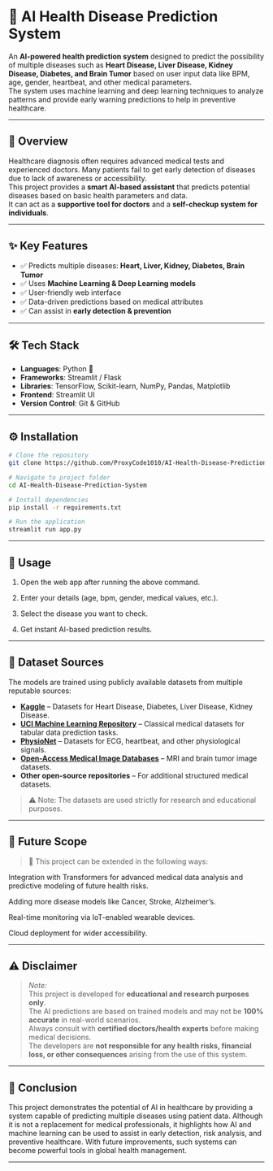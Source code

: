 # 🧠 AI Health Disease Prediction System

An **AI-powered health prediction system** designed to predict the possibility of multiple diseases such as **Heart Disease, Liver Disease, Kidney Disease, Diabetes, and Brain Tumor** based on user input data like BPM, age, gender, heartbeat, and other medical parameters.  
The system uses machine learning and deep learning techniques to analyze patterns and provide early warning predictions to help in preventive healthcare.  


---

## 📖 Overview
Healthcare diagnosis often requires advanced medical tests and experienced doctors. Many patients fail to get early detection of diseases due to lack of awareness or accessibility.  
This project provides a **smart AI-based assistant** that predicts potential diseases based on basic health parameters and data.  
It can act as a **supportive tool for doctors** and a **self-checkup system for individuals**.  

---

## ✨ Key Features
- ✅ Predicts multiple diseases: **Heart, Liver, Kidney, Diabetes, Brain Tumor**  
- ✅ Uses **Machine Learning & Deep Learning models**  
- ✅ User-friendly web interface  
- ✅ Data-driven predictions based on medical attributes  
- ✅ Can assist in **early detection & prevention**  

---

## 🛠 Tech Stack
- **Languages**: Python 🐍  
- **Frameworks**: Streamlit / Flask  
- **Libraries**: TensorFlow, Scikit-learn, NumPy, Pandas, Matplotlib  
- **Frontend**: Streamlit UI  
- **Version Control**: Git & GitHub  

---

## ⚙️ Installation

```bash
# Clone the repository
git clone https://github.com/ProxyCode1010/AI-Health-Disease-Prediction-System.git

# Navigate to project folder
cd AI-Health-Disease-Prediction-System

# Install dependencies
pip install -r requirements.txt

# Run the application
streamlit run app.py
```

---

## 🚀 Usage

1. Open the web app after running the above command.


2. Enter your details (age, bpm, gender, medical values, etc.).


3. Select the disease you want to check.


4. Get instant AI-based prediction results.




---


## 📂 Dataset Sources
The models are trained using publicly available datasets from multiple reputable sources:  

- **[Kaggle](https://www.kaggle.com/)** – Datasets for Heart Disease, Diabetes, Liver Disease, Kidney Disease.  
- **[UCI Machine Learning Repository](https://archive.ics.uci.edu/ml/index.php)** – Classical medical datasets for tabular data prediction tasks.  
- **[PhysioNet](https://physionet.org/)** – Datasets for ECG, heartbeat, and other physiological signals.  
- **[Open-Access Medical Image Databases](https://www.medicalimaging.org/)** – MRI and brain tumor image datasets.  
- **Other open-source repositories** – For additional structured medical datasets.  

> ⚠️ Note: The datasets are used strictly for research and educational purposes.  


---


## 🔮 Future Scope

> 📝 This project can be extended in the following ways:

Integration with Transformers for advanced medical data analysis and predictive modeling of future health risks.

Adding more disease models like Cancer, Stroke, Alzheimer’s.

Real-time monitoring via IoT-enabled wearable devices.

Cloud deployment for wider accessibility.




---

## ⚠️ Disclaimer
> *Note:*  
> This project is developed for **educational and research purposes only**.  
> The AI predictions are based on trained models and may not be **100% accurate** in real-world scenarios.  
> Always consult with **certified doctors/health experts** before making medical decisions.  
> The developers are **not responsible for any health risks, financial loss, or other consequences** arising from the use of this system.





---

## 🏁 Conclusion

This project demonstrates the potential of AI in healthcare by providing a system capable of predicting multiple diseases using patient data.
Although it is not a replacement for medical professionals, it highlights how AI and machine learning can be used to assist in early detection, risk analysis, and preventive healthcare.
With future improvements, such systems can become powerful tools in global health management.


---








